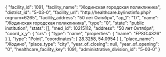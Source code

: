 {
    "facility_id": 1091,
    "facility_name": "Жодинская городская поликлиника",
    "district_id": "5-03-0",
    "facility_url": "http:\/\/healthcare.by\/instinfo.php?orgnum=6265",
    "facility_address": "50 лет Октября",
    "ap_1": "17",
    "name": "Жодинская городская поликлиника",
    "type": "0",
    "state": "public institution",
    "stats": [],
    "med_id": 10215112,
    "address": "50 лет Октября",
    "coord_x_y": {
        "crs": {
            "type": "name",
            "properties": {
                "name": "EPSG:4326"
            }
        },
        "type": "Point",
        "coordinates": [
            28.3258,
            54.0954
        ]
    },
    "place_name": "Жодино",
    "place_type": "city",
    "year_of_closing": null,
    "year_of_opening": "0",
    "healthcare_facility_key": 1091,
    "administrative_division_id": "5-03-0"
}